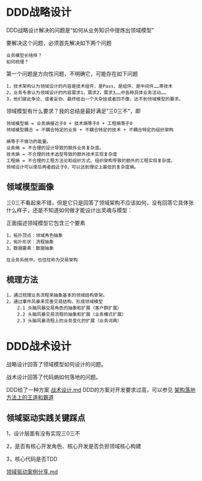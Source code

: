 
# DDD战略设计

DDD战略设计解决的问题是“如何从业务知识中提炼出领域模型”

要解决这个问题，必须首先解决如下两个问题

    业务模型长啥样？
    如何梳理？

第一个问题是方向性问题，不明确它，可能存在如下问题

    1，技术架构认为领域设计的内容是技术组件，是Pass、是组件、是中间件……等技术
    2，业务专家认为领域设计的内容需求1，需求2，需求3……中各种具体业务活动……
    3，他们彼此争论、或者妥协、最终给出一个大杂烩或者四不像，达不到领域模型的要求。

领域模型有什么要求？我的总结是最好满足”三0三不“，即

    领域模型熵 = 业务熵接近于0 + 技术熵等于0 + 工程熵等于0 
    领域模型耦合 = 不耦合特定的业务 + 不耦合特定的技术 + 不耦合特定的组织架构

    熵等于不做功的能量。
    业务熵 = 不合理的设计导致的额外业务复杂度。
    技术熵 = 不合理的技术选型导致的额外技术实现复杂度
    工程熵 = 不合理的工程方法论和组织方式、组织架构导致的额外的工程实现复杂度。
    领域设计可以使后两者趋近于0，可以达到理论上最低的复杂度熵。


## 领域模型画像

 三0三不看起来不错，但是它只是回答了领域架构不应该如何，没有回答它具体张什么样子，还是不知道如何做才能设计出灵魂与模型：

正面描述领域模型它包含三个要素 
    
    1，拓扑顶点：领域角色抽象
    2，拓扑形状：流程抽象
    3，数据要素：数据抽象 

    在业务系统中，也往往称为交易架构



## 梳理方法

    1，通过梳理业务流程来抽象基本的领域结构骨架。
    2，通过事件风暴来完善交易结构，形成领域模型
        2.1 头脑风暴交易角色的抽象和扩展（客户群扩展）
        2.2 头脑风暴交易流程的抽象和扩展（业务模式扩展）
        2.3 头脑风暴流程上的业务变化的扩展（业务词典）


# DDD战术设计

战略设计回答了领域模型如何设计的问题。

战术设计回答了代码熵如何落地的问题。

DDD给了一种方案 [战术设计.md](战术设计.md)
DDD的方案对开发要求过高，可以参见 [架构落地方法上的王道和霸道](架构落地方法的王道和霸道.md)
 

## 领域驱动实践关键踩点

1，设计层面有没有实现三0三不

2，是否有核心开发角色、核心开发是否负担领域核心构建

3，核心代码是否TDD


[领域驱动案例分享.md](领域驱动案例分享.md)